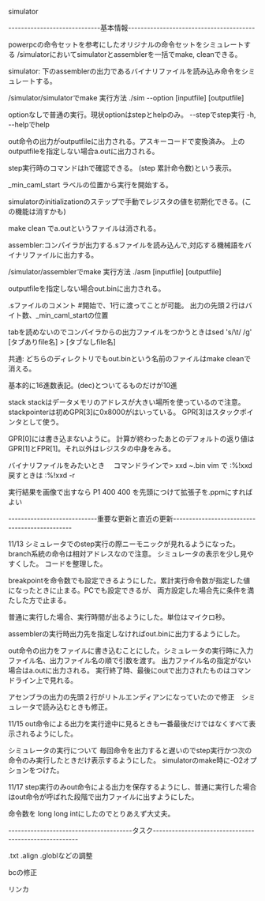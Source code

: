 simulator

-----------------------------基本情報----------------------------------------

powerpcの命令セットを参考にしたオリジナルの命令セットをシミュレートする
/simulatorにおいてsimulatorとassemblerを一括でmake, cleanできる。


simulator: 下のassemblerの出力であるバイナリファイルを読み込み命令をシミュレートする。

/simulator/simulatorでmake 
実行方法 ./sim --option [inputfile] [outputfile]

optionなしで普通の実行。現状optionはstepとhelpのみ。
--stepでstep実行
-h, --helpでhelp

out命令の出力がoutputfileに出力される。アスキーコードで変換済み。
上のoutputfileを指定しない場合a.outに出力される。

step実行時のコマンドはhで確認できる。
(step 累計命令数)という表示。

_min_caml_start ラベルの位置から実行を開始する。

simulatorのinitializationのステップで手動でレジスタの値を初期化できる。(この機能は消すかも)

make clean でa.outというファイルは消される。



assembler:コンパイラが出力する.sファイルを読み込んで,対応する機械語をバイナリファイルに出力する。

/simulator/assemblerでmake
実行方法 ./asm [inputfile] [outputfile]

outputfileを指定しない場合out.binに出力される。

.sファイルのコメント #開始で、1行に渡ってことが可能。
出力の先頭２行はバイト数、_min_caml_startの位置


tabを読めないのでコンパイラからの出力ファイルをつかうときはsed 's/\t/ /g' [タブありfile名] > [タブなしfile名]



共通:
どちらのディレクトリでもout.binという名前のファイルはmake cleanで消える。

基本的に16進数表記。(dec)とついてるものだけが10進

stack
	stackはデータメモリのアドレスが大きい場所を使っているので注意。
	stackpointerは初めGPR[3]に0x8000がはいっている。
	GPR[3]はスタックポインタとして使う。

GPR[0]には書き込まないように。
計算が終わったあとのデフォルトの返り値はGPR[1]とFPR[1]。それ以外はレジスタの中身をみる。

バイナリファイルをみたいとき　
	コマンドラインで> xxd ~.bin
	vim で :%!xxd  戻すときは :%!xxd -r

実行結果を画像で出すなら
P1 400 400 を先頭につけて拡張子を.ppmにすればよい

----------------------------重要な更新と直近の更新----------------------------------------------

11/13
シミュレータでのstep実行の際ニーモニックが見れるようになった。branch系統の命令は相対アドレスなので注意。
シミュレータの表示を少し見やすくした。
コードを整理した。

breakpointを命令数でも設定できるようにした。累計実行命令数が指定した値になったときに止まる。PCでも設定できるが、
両方設定した場合先に条件を満たした方で止まる。

普通に実行した場合、実行時間が出るようにした。単位はマイクロ秒。

assemblerの実行時出力先を指定しなければout.binに出力するようにした。

out命令の出力をファイルに書き込むことにした。シミュレータの実行時に入力ファイル名、出力ファイル名の順で引数を渡す。
出力ファイル名の指定がない場合はa.outに出力される。
実行終了時、最後にoutで出力されたものはコマンドライン上で見れる。

アセンブラの出力の先頭２行がリトルエンディアンになっていたので修正　シミュレータで読み込むときも修正。

11/15
out命令による出力を実行途中に見るときも一番最後だけではなくすべて表示されるようにした。

シミュレータの実行について
毎回命令を出力すると遅いのでstep実行かつ次の命令のみ実行したときだけ表示するようにした。
simulatorのmake時に-O2オプションをつけた。

11/17
step実行のみout命令による出力を保存するようにし、普通に実行した場合はout命令が呼ばれた段階で出力ファイルに出すようにした。

命令数を long long intにしたのでとりあえず大丈夫。

---------------------------------------タスク------------------------------------------------------

.txt .align .globlなどの調整

bcの修正

リンカ
